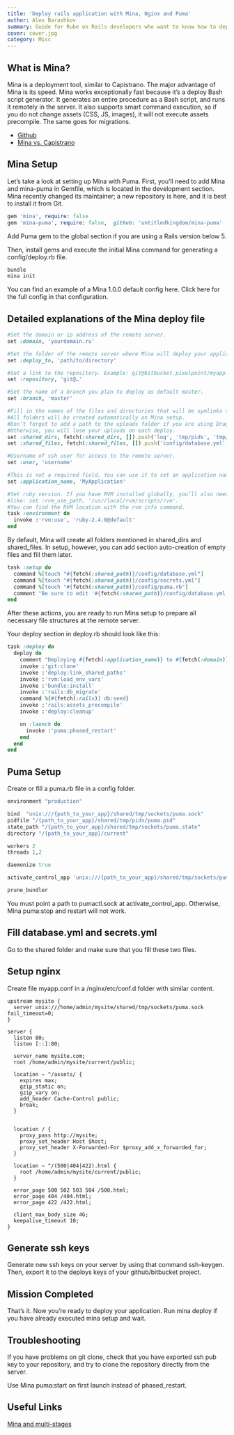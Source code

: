 ```yaml
---
title: 'Deploy rails application with Mina, Nginx and Puma'
author: Alex Barashkov
summary: Guide for Rube on Rails developers who want to know how to deploy apps with Mina, Nginx and Puma.
cover: cover.jpg
category: Misc
---
```


## What is Mina?

Mina is a deployment tool, similar to Capistrano. The major advantage of Mina is its speed. Mina works exceptionally fast because it’s a deploy Bash script generator. It generates an entire procedure as a Bash script, and runs it remotely in the server. It also supports smart command execution, so if you do not change assets (CSS, JS, images), it will not execute assets precompile. The same goes for migrations.

- [Github](https://github.com/mina-deploy/mina)
- [Mina vs. Capistrano](https://infinum.co/the-capsized-eight/faster-web-application-deployments-using-mina-instead-of-capistrano)

## Mina Setup

Let’s take a look at setting up Mina with Puma. First, you’ll need to add Mina and mina-puma in Gemfile, which is located in the development section. Mina recently changed its maintainer; a new repository is here, and it is best to install it from Git.

```ruby
gem 'mina', require: false
gem 'mina-puma', require: false,  github: 'untitledkingdom/mina-puma'
```

Add Puma gem to the global section if you are using a Rails version below 5.

Then, install gems and execute the initial Mina command for generating a config/deploy.rb file.

```bash
bundle
mina init
```

You can find an example of a Mina 1.0.0 default config here. Click here for the full config in that configuration.

## Detailed explanations of the Mina deploy file

```ruby
#Set the domain or ip address of the remote server.
set :domain, 'yourdomain.ru'

#Set the folder of the remote server where Mina will deploy your application.
set :deploy_to, 'path/to/directory'

#Set a link to the repository. Example: git@bitbucket.pixelpoint/myapp.git
set :repository, 'git@…'

#Set the name of a branch you plan to deploy as default master.
set :branch, 'master'

#Fill in the names of the files and directories that will be symlinks to the shared directory.
#All folders will be created automatically on Mina setup.
#Don’t forget to add a path to the uploads folder if you are using Dragonfly or CarrierWave.
#Otherwise, you will lose your uploads on each deploy.
set :shared_dirs, fetch(:shared_dirs, []).push('log', 'tmp/pids', 'tmp/sockets', 'public/uploads')
set :shared_files, fetch(:shared_files, []).push('config/database.yml', 'config/secrets.yml', 'config/puma.rb')

#Username of ssh user for access to the remote server.
set :user, 'username'

#This is not a required field. You can use it to set an application name for easy recognition.
set :application_name, 'MyApplication'

#Set ruby version. If you have RVM installed globally, you’ll also need to set an RVM path,
#like: set :rvm_use_path, '/usr/local/rvm/scripts/rvm'.
#You can find the RVM location with the rvm info command.
task :environment do
  invoke :'rvm:use', 'ruby-2.4.0@default'
end
```

By default, Mina will create all folders mentioned in shared_dirs and shared_files. In setup, however, you can add section auto-creation of empty files and fill them later.

```ruby
task :setup do
  command %[touch "#{fetch(:shared_path)}/config/database.yml"]
  command %[touch "#{fetch(:shared_path)}/config/secrets.yml"]
  command %[touch "#{fetch(:shared_path)}/config/puma.rb"]
  comment "Be sure to edit '#{fetch(:shared_path)}/config/database.yml', 'secrets.yml' and puma.rb."
end
```

After these actions, you are ready to run Mina setup to prepare all necessary file structures at the remote server.

Your deploy section in deploy.rb should look like this:

```ruby
task :deploy do
  deploy do
    comment "Deploying #{fetch(:application_name)} to #{fetch(:domain)}:#{fetch(:deploy_to)}"
    invoke :'git:clone'
    invoke :'deploy:link_shared_paths'
    invoke :'rvm:load_env_vars'
    invoke :'bundle:install'
    invoke :'rails:db_migrate'
    command %{#{fetch(:rails)} db:seed}
    invoke :'rails:assets_precompile'
    invoke :'deploy:cleanup'

    on :launch do
      invoke :'puma:phased_restart'
    end
  end
end
```

## Puma Setup

Create or fill a puma.rb file in a config folder.

```ruby
environment "production"

bind  "unix:///{path_to_your_app}/shared/tmp/sockets/puma.sock"
pidfile "/{path_to_your_app}/shared/tmp/pids/puma.pid"
state_path "/{path_to_your_app}/shared/tmp/sockets/puma.state"
directory "/{path_to_your_app}/current"

workers 2
threads 1,2

daemonize true

activate_control_app 'unix:///{path_to_your_app}/shared/tmp/sockets/pumactl.sock'

prune_bundler
```

You must point a path to pumactl.sock at activate_control_app. Otherwise, Mina puma:stop and restart will not work.

## Fill database.yml and secrets.yml

Go to the shared folder and make sure that you fill these two files.

## Setup nginx

Create file myapp.conf in a /nginx/etc/conf.d folder with similar content.

```nginx
upstream mysite {
  server unix:///home/admin/mysite/shared/tmp/sockets/puma.sock fail_timeout=0;
}

server {
  listen 80;
  listen [::]:80;

  server_name mysite.com;
  root /home/admin/mysite/current/public;

  location ~ ^/assets/ {
    expires max;
    gzip_static on;
    gzip_vary on;
    add_header Cache-Control public;
    break;
  }


  location / {
    proxy_pass http://mysite;
    proxy_set_header Host $host;
    proxy_set_header X-Forwarded-For $proxy_add_x_forwarded_for;
  }

  location ~ ^/(500|404|422).html {
    root /home/admin/mysite/current/public;
  }

  error_page 500 502 503 504 /500.html;
  error_page 404 /404.html;
  error_page 422 /422.html;

  client_max_body_size 4G;
  keepalive_timeout 10;
}
```

## Generate ssh keys

Generate new ssh keys on your server by using that command ssh-keygen. Then, export it to the deploys keys of your github/bitbucket project.

## Mission Completed

That’s it. Now you’re ready to deploy your application. Run mina deploy if you have already executed mina setup and wait.

## Troubleshooting

If you have problems on git clone, check that you have exported ssh pub key to your repository, and try to clone the repository directly from the server.

Use Mina puma:start on first launch instead of phased_restart.

## Useful Links

[Mina and multi-stages](https://github.com/mina-deploy/mina/blob/2608e50049cf21b1425c8bb7c3e5dd0e964b725f/docs/cookbook.md)
